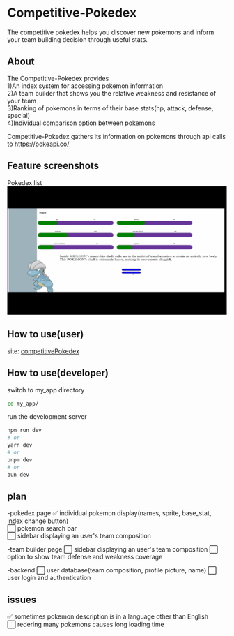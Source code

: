 # Competitive-Pokedex

The competitive pokedex helps you discover new pokemons and inform your team building decision through useful stats.

## About  
The Competitive-Pokedex provides  
1)An index system for accessing pokemon information  
2)A team builder that shows you the relative weakness and resistance of your team  
3)Ranking of pokemons in terms of their base stats(hp, attack, defense, special)  
4)Individual comparison option between pokemons  

Competitive-Pokedex gathers its information on pokemons through api calls to https://pokeapi.co/

## Feature screenshots
Pokedex list
![pokedx](./my_app/assets/pages/pokedex.gif)

## How to use(user)
site: [competitivePokedex](https://competitive-pokedex-nu.vercel.app/)

## How to use(developer)
switch to my_app directory   
```bash
cd my_app/
```  
run the development server
```bash
npm run dev
# or
yarn dev
# or
pnpm dev
# or
bun dev

```



## plan
-pokedex page
:white_check_mark: individual pokemon display(names, sprite, base_stat, index change button)  
⬜ pokemon search bar  
⬜ sidebar displaying an user's team composition

-team builder page
⬜ sidebar displaying an user's team composition
⬜ option to show team defense and weakness coverage

-backend
⬜ user database(team composition, profile picture, name)
⬜ user login and authentication



## issues
:white_check_mark: sometimes pokemon description is in a language other than English  
⬜ redering many pokemons causes long loading time
